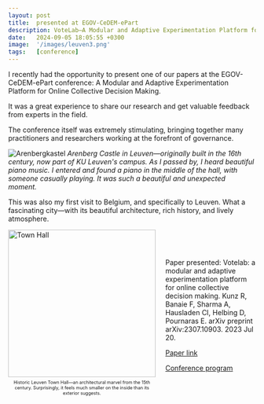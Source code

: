 ```yaml
---
layout: post
title:  presented at EGOV-CeDEM-ePart
description: VoteLab—A Modular and Adaptive Experimentation Platform for Online Collective Decision Making
date:   2024-09-05 18:05:55 +0300
image:  '/images/leuven3.png'
tags:   [conference]
---
```



I recently had the opportunity to present one of our papers at the EGOV-CeDEM-ePart conference: 
A Modular and Adaptive Experimentation Platform for Online Collective Decision Making. 

It was a great experience to share our research and get valuable feedback from experts in the field.

The conference itself was extremely stimulating, bringing together many practitioners and researchers working at the forefront of governance. 

![Arenbergkastel]({{site.baseurl}}/images/leuven1.png)
*Arenberg Castle in Leuven—originally built in the 16th century, now part of KU Leuven's campus. 
As I passed by, I heard beautiful piano music. I entered and found a piano in the middle of the hall, with someone casually playing. 
It was such a beautiful and unexpected moment.*


This was also my first visit to Belgium, and specifically to Leuven. 
What a fascinating city—with its beautiful architecture, rich history, and lively atmosphere.

<div style="display: flex; align-items: center;">
    <div style="flex: 1; margin-right: 20px;">
        <img src="{{site.baseurl}}/images/leuven2.png" alt="Town Hall" style="width: 300px;">
        <p style="text-align: center; font-size: 0.65em; margin-top: 5px;">Historic Leuven Town Hall—an architectural marvel from the 15th century. Surprisingly, it feels much smaller on the inside than its exterior suggests.</p>
    </div>
    <div style="flex: 2;">
        <p>Paper presented: Votelab: a modular and adaptive experimentation platform for online collective decision making. Kunz R, Banaie F, Sharma A, Hausladen CI, Helbing D, Pournaras E. arXiv preprint arXiv:2307.10903. 2023 Jul 20.</p>
        <p><a href="https://arxiv.org/pdf/2307.10903">Paper link</a></p>
        <p><a href="https://dgsociety.org/wp-content/uploads/2024/08/Programme-2024_0822.pdf">Conference program</a></p>
    </div>
</div>

